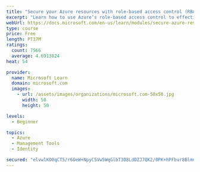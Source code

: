 ```yaml
---
title: "Secure your Azure resources with role-based access control (RBAC)"
excerpt: "Learn how to use Azure’s role-based access control to effectively manage your team’s access to Azure resources."
webUrl: https://docs.microsoft.com/en-us/learn/modules/secure-azure-resources-with-rbac/
type: course
price: Free
length: PT37M
ratings:
  count: 7566
  average: 4.6913824
heat: 54

provider:
  name: Microsoft Learn
  domain: microsoft.com
  images:
    - url: /assets/images/organizations/microsoft.com-50x50.jpg
      width: 50
      height: 50

levels:
  - Beginner

topics:
  - Azure
  - Management Tools
  - Identity

secured: "elvwlKO0qCT5/r6OeW+NpyC5Vw5WqGlbT3D8LdDZJ7QK2/0PK+hPFbvr8BlmnjJb1nzts8Ud4I1b1UQyEtxMTDTK7rSYGh/zVtT3BLQqkNv5aQTvAXIxgcSHf27xuV9hMA2j7diy/SU4DGxDrVwObitKz/H7pysX5yI95fQ6D6/l9rNsPHwELLvHLZMVuXBEm9rvAboqO7pwnF7yE5qF06GbkI5Tt8FIZJ+rerat5S6VSi1H+3X8cgm9VEdZwiwM++/txGglQY3huQ3FEfmmUONF/UJvRhRYLzROEQbWj1R4/HM0n4F7FLZbHpZxwjTQ6gUIpNDG6MEMl+xwCMex2O6z8/jqq9ZjUsYOvdJNO7pbCMjx5/ZdSYMPW6JBU6BiwzFmHcb4j/pVeghQCouhrdmwIn+roLP54g/d3qYvhVc=;px8rm43CtkSIfg/uloy3kA=="
---
```


